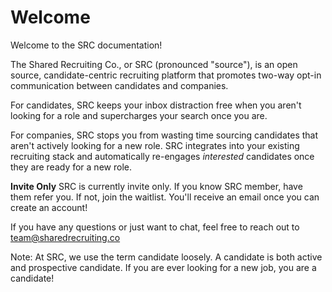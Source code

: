 # Welcome

Welcome to the SRC documentation!

The Shared Recruiting Co., or SRC (pronounced "source"), is an open source, candidate-centric recruiting platform that promotes two-way opt-in communication between candidates and companies.

For candidates, SRC keeps your inbox distraction free when you aren't looking for a role and supercharges your search once you are. 

For companies, SRC stops you from wasting time sourcing candidates that aren't actively looking for a new role. SRC integrates into your existing recruiting stack and automatically re-engages _interested_ candidates once they are ready for a new role.

**Invite Only** 
SRC is currently invite only. If you know SRC member, have them refer you. If not, join the waitlist. You'll receive an email once you can create an account! 

If you have any questions or just want to chat, feel free to reach out to [team@sharedrecruiting.co](mailto:team@sharedrecruiting.co)

Note: At SRC, we use the term candidate loosely. A candidate is both active and prospective candidate. If you are ever looking for a new job, you are a candidate!
